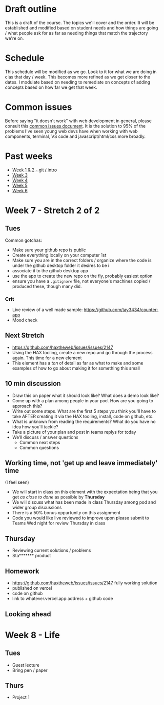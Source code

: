 # Draft outline
This is a draft of the course. The topics we'll cover and the order. It will be established and modified based on student needs and how things are going / what people ask for as far as needing things that match the trajectory we're on.

# Schedule
This schedule will be modified as we go. Look to it for what we are doing in clas that day / week. This becomes more refined as we get closer to the dates. I modulate based on needing to remediate on concepts of adding concepts based on how far we get that week.

# Common issues
Before saying "it doesn't work" with web development in general, please consult this [common issues document](common-issues.md). It is the solution to 95% of the problems I've seen young web devs have when working with web components, terminal, VS code and javascript/html/css more broadly.

# Past weeks
- [Week 1 & 2 - git / intro](fa24/week1-2.md)
- [Week 3](fa24/week-3.md)
- [Week 4](fa24/week-4.md)
- [Week 5](fa24/week-5.md)
- [Week 6](fa24/week-6.md)

# Week 7 - Stretch 2 of 2

## Tues

Common gotchas:
- Make sure your github repo is public
- Create everything locally on your computer 1st
- Make sure you are in the correct folders / organize where the code is under the github desktop folder it desires to be i
- associate it to the github desktop app
- use the app to create the new repo on the fly, probably easiest option
- ensure you have a `.gitignore` file, not everyone's machines copied / produced these, though many did.

### Crit
- Live review of a well made sample: https://github.com/tay3434/counter-app
- Mood check

## Next Stretch
- https://github.com/haxtheweb/issues/issues/2147
- Using the HAX tooling, create a new repo and go through the process again. This time for a new element
- This element has a *ton* of detail as far as what to make and some examples of how to go about making it for something this small

## 10 min discussion
- Draw this on paper what it should look like? What does a demo look like?
- Come up with a plan among people in your pod. How are you going to approach this?
- Write out some steps. What are the first 5 steps you think you'll have to take AFTER creating it via the HAX tooling,  install, code on github, etc.
- What is unknown from reading the requirements? What do you have no idea how you'll tackle?
- Take a picture of your plan and post in teams replys for today
- We'll discuss / answer questions
  - Common next steps
  - Common questions

## Working time, not 'get up and leave immediately' time
(I feel seen)

- We will start in class on this element with the expectation being that you get _as close to done_ as possible by **Thursday**
- We will discuss what has been made in class Thursday among pod and wider group discussions
- There is a 50% bonus oppurtunity on this assignment
- Code you would like live reviewed to improve upon please submit to Teams Wed night for review Thursday in class

## Thursday
- Reviewing current solutions / problems
- Sta******* product

## Homework
- https://github.com/haxtheweb/issues/issues/2147 fully working solution
- published on vercel
- code on github
- link to whatever.vercel.app address + github code

## Looking ahead

# Week 8 - Life

## Tues
- Guest lecture
- Bring pen / paper

## Thurs
- Project 1
